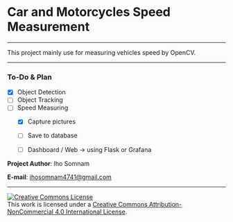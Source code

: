 # Car and Motorcycles Speed Measurement
---
This project mainly use for measuring vehicles speed by OpenCV.

---

### To-Do & Plan

- [x] Object Detection
- [ ] Object Tracking
- [ ] Speed Measuring
    - [x] Capture pictures
    - [ ] Save to database
    - [ ] Dashboard / Web -> using Flask or Grafana
  

**Project Author**: Iho Somnam

**E-mail**: ihosomnam4741@gmail.com

---


<a rel="license" href="http://creativecommons.org/licenses/by-nc/4.0/"><img alt="Creative Commons License" style="border-width:0" src="https://i.creativecommons.org/l/by-nc/4.0/80x15.png" /></a><br />This work is licensed under a <a rel="license" href="http://creativecommons.org/licenses/by-nc/4.0/">Creative Commons Attribution-NonCommercial 4.0 International License</a>.